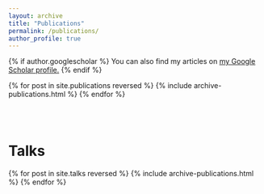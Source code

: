 ```yaml
---
layout: archive
title: "Publications"
permalink: /publications/
author_profile: true
---
```


{% if author.googlescholar %}
  You can also find my articles on <u><a href="{{author.googlescholar}}">my Google Scholar profile</a>.</u>
{% endif %}

{% for post in site.publications reversed %}
  {% include archive-publications.html %}
{% endfor %}

<br><br>

# Talks
{% for post in site.talks reversed %}
  {% include archive-publications.html %}
{% endfor %}